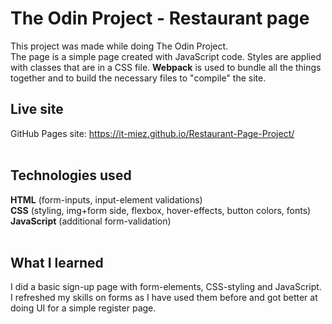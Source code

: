 # The Odin Project -  Restaurant page
This project was made while doing The Odin Project. </br>
The page is a simple page created with JavaScript code. Styles are applied with classes that are in a CSS file. **Webpack** is used to bundle all the things together and to build the necessary files to "compile" the site.</br>

## Live site
GitHub Pages site: https://it-miez.github.io/Restaurant-Page-Project/
</br></br>

## Technologies used
**HTML** (form-inputs, input-element validations) </br>
**CSS** (styling, img+form side, flexbox, hover-effects, button colors, fonts)</br>
**JavaScript** (additional form-validation)</br></br>

## What I learned
I did a basic sign-up page with form-elements, CSS-styling and JavaScript. I refreshed my skills on forms as I have used them before and got better at doing UI for a simple register page.